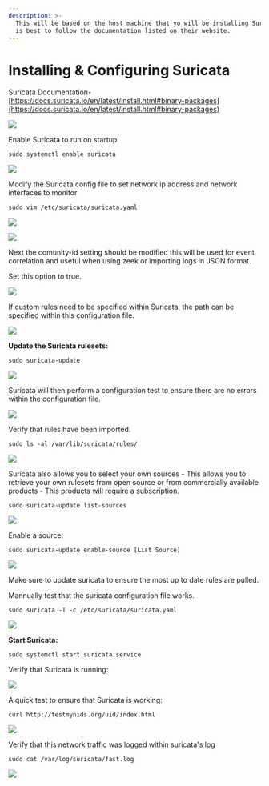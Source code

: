 ```yaml
---
description: >-
  This will be based on the host machine that yo will be installing Suricata. It
  is best to follow the documentation listed on their website.
---
```


# Installing & Configuring Suricata

Suricata Documentation- [https://docs.suricata.io/en/latest/install.html#binary-packages](https://docs.suricata.io/en/latest/install.html#binary-packages)

![](<../.gitbook/assets/image (21).png>)

Enable Suricata to run on startup

```
sudo systemctl enable suricata
```

![](<../.gitbook/assets/image (22).png>)

Modify the Suricata config file to set network ip address and network interfaces to monitor

```
sudo vim /etc/suricata/suricata.yaml
```

![](<../.gitbook/assets/image (23).png>)

![](<../.gitbook/assets/image (24).png>)

Next the comunity-id setting should be modified this will be used for event correlation and useful when using zeek or importing logs in JSON format.&#x20;

Set this option to true.&#x20;

![](<../.gitbook/assets/image (25).png>)



If custom rules need to be specified within Suricata, the path can be specified within this configuration file.&#x20;

![](<../.gitbook/assets/image (26).png>)



**Update the Suricata rulesets:**

```
sudo suricata-update
```

![](<../.gitbook/assets/image (27).png>)

Suricata will then perform a configuration test to ensure there are no errors within the configuration file.&#x20;

![](<../.gitbook/assets/image (28).png>)

Verify that rules have been imported.&#x20;

```
sudo ls -al /var/lib/suricata/rules/
```

![](<../.gitbook/assets/image (29).png>)

Suricata also allows you to select your own sources - This allows you to retrieve your own rulesets from open source or from commercially available products - This products will require a subscription.&#x20;

```
sudo suricata-update list-sources
```

![](<../.gitbook/assets/image (30).png>)

Enable a source:

```
sudo suricata-update enable-source [List Source]
```

![](<../.gitbook/assets/image (31).png>)

Make sure to update suricata to ensure the most up to date rules are pulled.&#x20;



Mannually test that the suricata configuration file works.&#x20;

```
sudo suricata -T -c /etc/suricata/suricata.yaml
```

![](<../.gitbook/assets/image (33).png>)

**Start Suricata:**

```
sudo systemctl start suricata.service
```

Verify that Suricata is running:&#x20;

![](<../.gitbook/assets/image (34).png>)



A quick test to ensure that Suricata is working:

```
curl http://testmynids.org/uid/index.html
```

![](<../.gitbook/assets/image (35).png>)

Verify that this network traffic was logged within suricata's log

```
sudo cat /var/log/suricata/fast.log
```

![](<../.gitbook/assets/image (36).png>)

